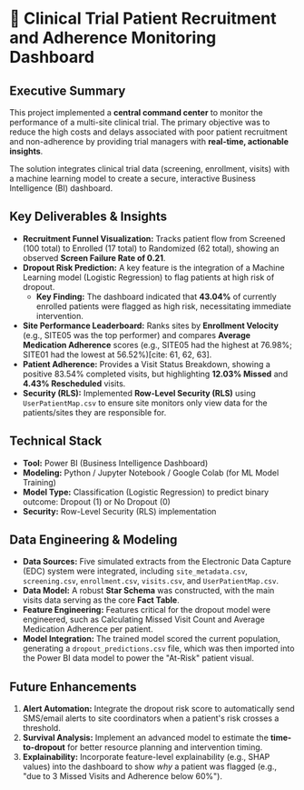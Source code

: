 # 🏥 Clinical Trial Patient Recruitment and Adherence Monitoring Dashboard

## Executive Summary
This project implemented a **central command center** to monitor the performance of a multi-site clinical trial. The primary objective was to reduce the high costs and delays associated with poor patient recruitment and non-adherence by providing trial managers with **real-time, actionable insights**.

The solution integrates clinical trial data (screening, enrollment, visits) with a machine learning model to create a secure, interactive Business Intelligence (BI) dashboard.

## Key Deliverables & Insights
* **Recruitment Funnel Visualization:** Tracks patient flow from Screened (100 total) to Enrolled (17 total) to Randomized (62 total), showing an observed **Screen Failure Rate of 0.21**.
* **Dropout Risk Prediction:** A key feature is the integration of a Machine Learning model (Logistic Regression) to flag patients at high risk of dropout.
    * **Key Finding:** The dashboard indicated that **43.04%** of currently enrolled patients were flagged as high risk, necessitating immediate intervention.
* **Site Performance Leaderboard:** Ranks sites by **Enrollment Velocity** (e.g., SITE05 was the top performer) and compares **Average Medication Adherence** scores (e.g., SITE05 had the highest at 76.98%; SITE01 had the lowest at 56.52%)[cite: 61, 62, 63].
* **Patient Adherence:** Provides a Visit Status Breakdown, showing a positive 83.54% completed visits, but highlighting **12.03% Missed** and **4.43% Rescheduled** visits.
* **Security (RLS):** Implemented **Row-Level Security (RLS)** using `UserPatientMap.csv` to ensure site monitors only view data for the patients/sites they are responsible for.

## Technical Stack
* **Tool:** Power BI (Business Intelligence Dashboard)
* **Modeling:** Python / Jupyter Notebook / Google Colab (for ML Model Training)
* **Model Type:** Classification (Logistic Regression) to predict binary outcome: Dropout (1) or No Dropout (0) 
* **Security:** Row-Level Security (RLS) implementation

## Data Engineering & Modeling
* **Data Sources:** Five simulated extracts from the Electronic Data Capture (EDC) system were integrated, including `site_metadata.csv`, `screening.csv`, `enrollment.csv`, `visits.csv`, and `UserPatientMap.csv`.
* **Data Model:** A robust **Star Schema** was constructed, with the main visits data serving as the core **Fact Table**.
* **Feature Engineering:** Features critical for the dropout model were engineered, such as Calculating Missed Visit Count and Average Medication Adherence per patient.
* **Model Integration:** The trained model scored the current population, generating a `dropout_predictions.csv` file, which was then imported into the Power BI data model to power the "At-Risk" patient visual.

## Future Enhancements
1.  **Alert Automation:** Integrate the dropout risk score to automatically send SMS/email alerts to site coordinators when a patient's risk crosses a threshold.
2.  **Survival Analysis:** Implement an advanced model to estimate the **time-to-dropout** for better resource planning and intervention timing.
3.  **Explainability:** Incorporate feature-level explainability (e.g., SHAP values) into the dashboard to show *why* a patient was flagged (e.g., "due to 3 Missed Visits and Adherence below 60%").
